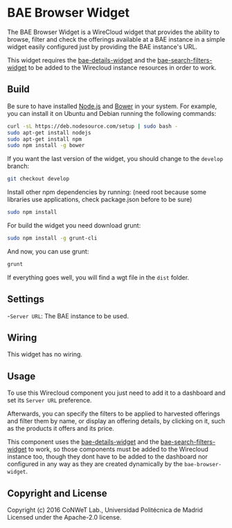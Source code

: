 BAE Browser Widget
======================

The BAE Browser Widget is a WireCloud widget that provides the ability to browse, filter and check the offerings available at a BAE instance in a simple widget easily configured just by providing the BAE instance's URL.

This widget requires the [bae-details-widget](https://github.com/Wirecloud/bae-details-widget) and the [bae-search-filters-widget](https://github.com/Wirecloud/bae-search-filters-widget) to be added to the Wirecloud instance resources in order to work.

Build
-----

Be sure to have installed [Node.js](http://node.js) and [Bower](http://bower.io) in your system. For example, you can install it on Ubuntu and Debian running the following commands:

```bash
curl -sL https://deb.nodesource.com/setup | sudo bash -
sudo apt-get install nodejs
sudo apt-get install npm
sudo npm install -g bower
```

If you want the last version of the widget, you should change to the `develop` branch:

```bash
git checkout develop
```

Install other npm dependencies by running: (need root because some libraries use applications, check package.json before to be sure)

```bash
sudo npm install
```

For build the widget you need download grunt:

```bash
sudo npm install -g grunt-cli
```

And now, you can use grunt:

```bash
grunt
```

If everything goes well, you will find a wgt file in the `dist` folder.

## Settings

-`Server URL`: The BAE instance to be used.

## Wiring

This widget has no wiring.

## Usage

To use this Wirecloud component you just need to add it to a dashboard and set its `Server URL` preference.

Afterwards, you can specify the filters to be applied to harvested offerings and filter them by name, or display an offering details, by clicking on it, such as the products it offers and its price.

This component uses the [bae-details-widget](https://github.com/Wirecloud/bae-details-widget) and the [bae-search-filters-widget](https://github.com/Wirecloud/bae-search-filters-widget) to work, so those components must be added to the Wirecloud instance too, though they dont have to be added to the dashboard nor configured in any way as they are created dynamically by the `bae-browser-widget`.

## Copyright and License

Copyright (c) 2016 CoNWeT Lab., Universidad Politécnica de Madrid
Licensed under the Apache-2.0 license.
